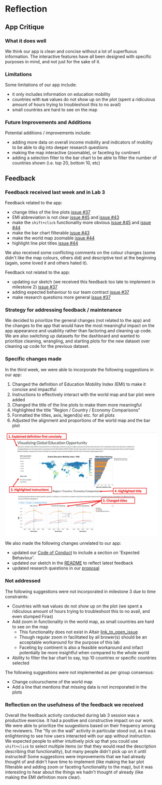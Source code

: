 # Reflection

## App Critique

### What it does well

We think our app is clean and concise without a lot of superfluous information. The interactive features have all been designed with specific purposes in mind, and not just for the sake of it. 

### Limitations

Some limitations of our app include:
 - it only includes information on education mobility
 - countries with `NaN` values do not show up on the plot (spent a ridiculous amount of hours trying to troubleshoot this to no avail)
 - small countries are hard to see on the map

### Future Improvements and Additions

Potential additions / improvements include:
 - adding more data on overall income mobility and indicators of mobility to be able to dig into deeper research questions
 - making the map interactive (zoomable), or faceting by continent
 - adding a selection filter to the bar chart to be able to filter the number of countries shown (i.e. top 20, bottom 10, etc)

## Feedback

### Feedback received last week and in Lab 3

Feedback related to the app:
- change titles of the line plots [issue #37](https://github.com/UBC-MDS/DSCI_532_L02_Group212_SocialMobilityProject/issues/37#issue-530494890)
- EMI abbreviation is not clear [issue #45](https://github.com/UBC-MDS/DSCI_532_L02_Group212_SocialMobilityProject/issues/45#issue-532984453) and [issue #43](https://github.com/UBC-MDS/DSCI_532_L02_Group212_SocialMobilityProject/issues/43#issue-532981258)
- make the `shift+click` functionality more obvious [issue #45](https://github.com/UBC-MDS/DSCI_532_L02_Group212_SocialMobilityProject/issues/45#issue-532984453) and [issue #44](https://github.com/UBC-MDS/DSCI_532_L02_Group212_SocialMobilityProject/issues/44#issue-532981833)
- make the bar chart filterable [issue #43](https://github.com/UBC-MDS/DSCI_532_L02_Group212_SocialMobilityProject/issues/43#issue-532981258)
- make the world map zoomable [issue #44](https://github.com/UBC-MDS/DSCI_532_L02_Group212_SocialMobilityProject/issues/44#issue-532981833)
- highlight line plot titles [issue #44](https://github.com/UBC-MDS/DSCI_532_L02_Group212_SocialMobilityProject/issues/44#issue-532981833)

We also received some conflicting comments on the colour changes (some didn't like the map colours, others did) and descriptive text at the beginning (again, some loved it and others hated it).

Feedback not related to the app:
- updating our sketch (we received this feedback too late to implement in milestone 2) [issue #37](https://github.com/UBC-MDS/DSCI_532_L02_Group212_SocialMobilityProject/issues/37#issue-530494890)
- adding expected behaviour to our team contract [issue #37](https://github.com/UBC-MDS/DSCI_532_L02_Group212_SocialMobilityProject/issues/37#issuecomment-560044447)
- make research questions more general [issue #37](https://github.com/UBC-MDS/DSCI_532_L02_Group212_SocialMobilityProject/issues/37#issuecomment-560044447)

### Strategy for addressing feedback / maintenance

We decided to prioritize the general changes (not related to the app) and the changes to the app that would have the most meaningful impact on the app appearance and usability rather than factoring and cleaning up code. We are also switching up datasets for the dashboard and wanted to prioritize cleaning, wrangling, and starting plots for the new dataset over cleaning up code for the previous dataset.

### Specific changes made

In the third week, we were able to incorporate the following suggestions in our app:
1. Changed the definition of Education Mobility Index (EMI) to make it concise and impactful
2. Instructions to effectively interact with the world map and bar plot were added
3. Changed the title of the line plots to make them more meaningful
4. Highlighted the title "Region / Country / Economy Comparisons"
5. Formatted the titles, axis, legend(s) etc. for all plots
6. Adjusted the alignment and proportions of the world map and the bar plot

![](img/app_improvements.jpg)

We also made the following changes unrelated to our app:
 - updated our [Code of Conduct](https://github.com/UBC-MDS/DSCI_532_L02_Group212_SocialMobilityProject/blob/master/CODE_OF_CONDUCT.md) to include a section on 'Expected Behaviour'.
 - updated our sketch in the [README]((https://github.com/UBC-MDS/DSCI_532_L02_Group212_SocialMobilityProject/blob/master/README.md)) to reflect latest feedback
 - updated research questions in our [proposal]((https://github.com/UBC-MDS/DSCI_532_L02_Group212_SocialMobilityProject/blob/master/proposal.md))

### Not addressed

The following suggestions were not incorporated in milestone 3 due to time constraints:
- Countries with `NaN` values do not show up on the plot (we spent a ridiculous amount of hours trying to troubleshoot this to no avail, and even stumped Firas)
- Add zoom in functionality in the world map, as small countries are hard to see on the map
     - This functionality does not exist in Altair [link_to_open_issue](https://github.com/altair-viz/altair/issues/632)
     - Though regular zoom in facilitated by all brower(s) should be an acceptable workaround for the purpose of this lab
     - Faceting by continent is also a feasible workaround and infact potentially be more insightful when compared to the whole world
- Ability to filter the bar chart to say, top 10 countries or specific countries selected

The following suggestions were not implemented as per group consensus:
- Change colourscheme of the world map
- Add a line that mentions that missing data is not incroporated in the plots

### Reflection on the usefulness of the feedback we received

Overall the feedback activity conducted during lab 3 session was a productive exercise. It had a positive and constructive impact on our work. We were able to prioritize the suugestions based on their frequency among the reviewers. The "fly on the wall" activity in particular stood out, as it was enlightening to see how users interacted with our app without instruction.  We expected people to either intuitively pick up that you could use `shift+click` to select multiple items (or that they would read the description describing that functionality), but many people didn't pick up on it until instructed!  Some suggestions were improvements that we had already thought of and didn't have time to implement (like making the bar plot filterable and adding zoom or faceting functionality to the map), but it was interesting to hear about the things we hadn't thought of already (like making the EMI definition more clear).  



